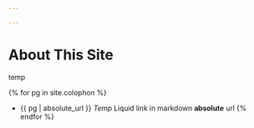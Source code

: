 ```yaml
---

---
```

# About This Site

temp

{% for pg in site.colophon %}
- {{ pg | absolute_url }} *Temp* Liquid link in markdown **absolute** url
{% endfor %}